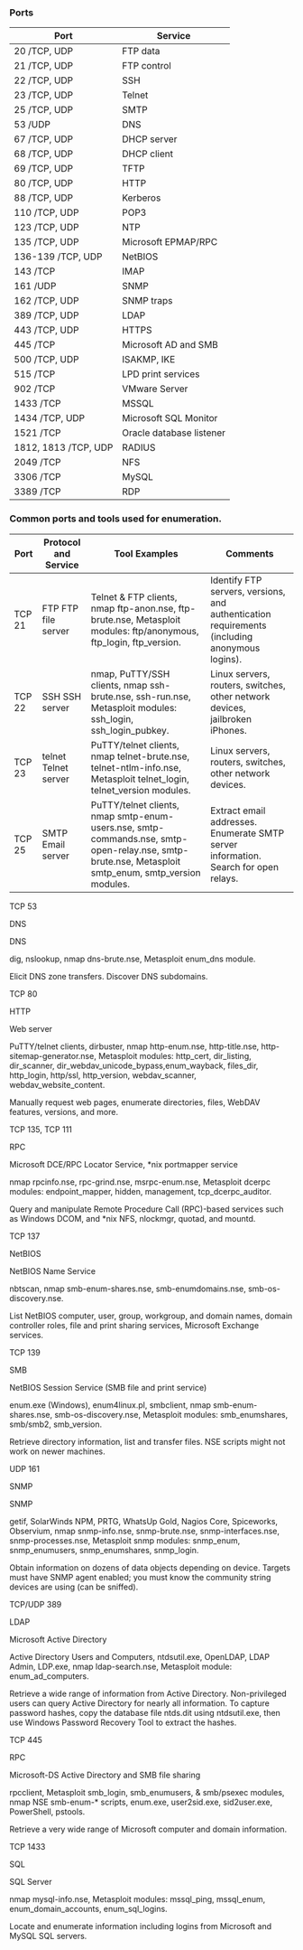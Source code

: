### Ports

| Port     | Service |
| ----------- | ----------- |
| 20 /TCP, UDP | FTP data |
| 21 /TCP, UDP | FTP control |
| 22 /TCP, UDP | SSH |
| 23 /TCP, UDP | Telnet |
| 25 /TCP, UDP | SMTP |
| 53 /UDP | DNS |
| 67 /TCP, UDP | DHCP server |
| 68 /TCP, UDP | DHCP client |
| 69 /TCP, UDP | TFTP |
| 80 /TCP, UDP | HTTP |
| 88 /TCP, UDP | Kerberos |
| 110 /TCP, UDP | POP3 |
| 123 /TCP, UDP | NTP |
| 135 /TCP, UDP | Microsoft EPMAP/RPC |
| 136-139 /TCP, UDP | NetBIOS |
| 143 /TCP | IMAP |
| 161 /UDP | SNMP |
| 162 /TCP, UDP | SNMP traps |
| 389 /TCP, UDP | LDAP |
| 443 /TCP, UDP | HTTPS |
| 445 /TCP | Microsoft AD and SMB |
| 500 /TCP, UDP | ISAKMP, IKE |
| 515 /TCP | LPD print services |
| 902 /TCP | VMware Server |
| 1433 /TCP | MSSQL |
| 1434 /TCP, UDP | Microsoft SQL Monitor |
| 1521 /TCP | Oracle database listener |
| 1812, 1813 /TCP, UDP | RADIUS |
| 2049 /TCP | NFS |
| 3306 /TCP | MySQL |
| 3389 /TCP | RDP |

### Common ports and tools used for enumeration.
| Port | Protocol and Service | Tool Examples | Comments |
|------|----------------------|---------------|----------|
| TCP 21 | FTP FTP file server | Telnet & FTP clients, nmap ftp-anon.nse, ftp-brute.nse, Metasploit modules: ftp/anonymous, ftp_login, ftp_version. | Identify FTP servers, versions, and authentication requirements (including anonymous logins). |
| TCP 22 | SSH SSH server | nmap, PuTTY/SSH clients, nmap ssh-brute.nse, ssh-run.nse, Metasploit modules: ssh_login, ssh_login_pubkey. | Linux servers, routers, switches, other network devices, jailbroken iPhones. |
| TCP 23 | telnet Telnet server | PuTTY/telnet clients, nmap telnet-brute.nse, telnet-ntlm-info.nse, Metasploit telnet_login, telnet_version modules. | Linux servers, routers, switches, other network devices. |
| TCP 25 | SMTP Email server | PuTTY/telnet clients, nmap smtp-enum-users.nse, smtp-commands.nse, smtp-open-relay.nse, smtp-brute.nse, Metasploit smtp_enum, smtp_version modules. | Extract email addresses. Enumerate SMTP server information. Search for open relays. |

TCP 53
	

DNS

DNS
	

dig, nslookup, nmap dns-brute.nse, Metasploit enum_dns module.
	

Elicit DNS zone transfers. Discover DNS subdomains.

TCP 80
	

HTTP

Web server
	

PuTTY/telnet clients, dirbuster, nmap http-enum.nse, http-title.nse, http-sitemap-generator.nse, Metasploit modules: http_cert, dir_listing, dir_scanner, dir_webdav_unicode_bypass,enum_wayback, files_dir, http_login, http/ssl, http_version, webdav_scanner, webdav_website_content.
	

Manually request web pages, enumerate directories, files, WebDAV features, versions, and more.

TCP 135, TCP 111
	

RPC

Microsoft DCE/RPC Locator Service, *nix portmapper service
	

nmap rpcinfo.nse, rpc-grind.nse, msrpc-enum.nse, Metasploit dcerpc modules: endpoint_mapper, hidden, management, tcp_dcerpc_auditor.
	

Query and manipulate Remote Procedure Call (RPC)-based services such as Windows DCOM, and *nix NFS, nlockmgr, quotad, and mountd.

TCP 137
	

NetBIOS

NetBIOS Name Service
	

nbtscan, nmap smb-enum-shares.nse, smb-enumdomains.nse, smb-os-discovery.nse.
	

List NetBIOS computer, user, group, workgroup, and domain names, domain controller roles, file and print sharing services, Microsoft Exchange services.

TCP 139
	

SMB

NetBIOS Session Service (SMB file and print service)
	

enum.exe (Windows), enum4linux.pl, smbclient, nmap smb-enum-shares.nse, smb-os-discovery.nse, Metasploit modules: smb_enumshares, smb/smb2, smb_version.
	

Retrieve directory information, list and transfer files. NSE scripts might not work on newer machines.

UDP 161
	

SNMP

SNMP
	

getif, SolarWinds NPM, PRTG, WhatsUp Gold, Nagios Core, Spiceworks, Observium, nmap snmp-info.nse, snmp-brute.nse, snmp-interfaces.nse, snmp-processes.nse, Metasploit snmp modules: snmp_enum, snmp_enumusers, snmp_enumshares, snmp_login.
	

Obtain information on dozens of data objects depending on device. Targets must have SNMP agent enabled; you must know the community string devices are using (can be sniffed).

TCP/UDP 389
	

LDAP

Microsoft Active Directory
	

Active Directory Users and Computers, ntdsutil.exe, OpenLDAP, LDAP Admin, LDP.exe, nmap ldap-search.nse, Metasploit module: enum_ad_computers.
	

Retrieve a wide range of information from Active Directory. Non-privileged users can query Active Directory for nearly all information. To capture password hashes, copy the database file ntds.dit using ntdsutil.exe, then use Windows Password Recovery Tool to extract the hashes.

TCP 445
	

RPC

Microsoft-DS Active Directory and SMB file sharing
	

rpcclient, Metasploit smb_login, smb_enumusers, & smb/psexec modules, nmap NSE smb-enum-* scripts, enum.exe, user2sid.exe, sid2user.exe, PowerShell, pstools.
	

Retrieve a very wide range of Microsoft computer and domain information.

TCP 1433
	

SQL

SQL Server
	

nmap mysql-info.nse, Metasploit modules: mssql_ping, mssql_enum, enum_domain_accounts, enum_sql_logins.
	

Locate and enumerate information including logins from Microsoft and MySQL SQL servers. 
